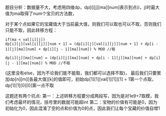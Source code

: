 题目分析：数据量不大，考虑用四维dp，dp[i][j][ma][num]表示到点(i，j)时最大值为ma取得了num个宝贝的方法数，

对于某个点如果它的宝藏值大于当前最大值，则我们可以取也可以不取，否则我们只能不取，因此转移方程：

    if(ma < val[i][j])  
    dp[i][j][val[i][j]][num + 1] = (dp[i][j][val[i][j]][num + 1] + dp[i - 1][j][ma][num] + dp[i][j - 1][ma][num]) % MOD //取
    
    dp[i][j][ma][num] = (dp[i][j][ma][num] + dp[i - 1][j][ma][num] + dp[i][j - 1][ma][num]) % MOD //不取

(这里没有else，因为不论我们能不能取，我们都可以选择不取)，
最后我们只要累加dp[n][m][各最大值][k]的值即可，初始dp[1][1][val[1][1]][1] = 1第一个点取，dp[1][1][0][0]第一点不取

这题还有两个坑点:
第一：上述转移方程要分成两段写，因为是对1e9+7取模，我们考虑最坏的情况，括号里的数就可能超int
第二：宝物的价值有可能是0，因为初始化为0，因此混淆了空的点和价值为0的点，因此我们让每个宝藏的价值自增1

